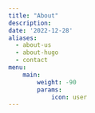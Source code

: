 ```yaml
---
title: "About"
description: 
date: '2022-12-28'
aliases:
  - about-us
  - about-hugo
  - contact
menu:
    main: 
        weight: -90
        params:
            icon: user
---
```



